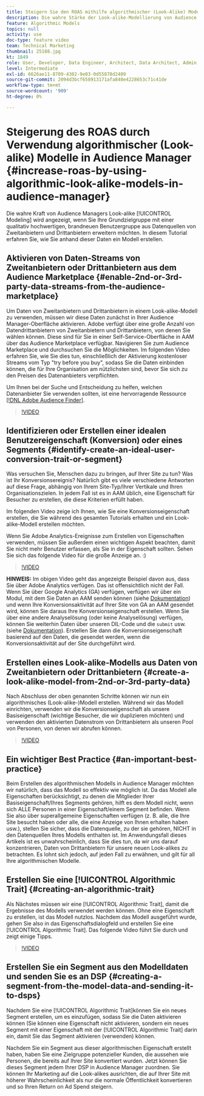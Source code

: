 ```yaml
---
title: Steigern Sie den ROAS mithilfe algorithmischer (Look-Alike) Modelle.
description: Die wahre Stärke der Look-alike-Modellierung von Audience Manager liegt darin, dass Sie versuchen, Ihre Grundzielgruppe gegenüber einer qualitativ hochwertigen, brandneuen Benutzergruppe aus 2nd- und Drittanbieter-Datenquellen zu erweitern. In diesem Tutorial erfahren Sie, wie Sie anhand dieser Daten ein Modell erstellen.
feature: Algorithmic Models
topics: null
activity: use
doc-type: feature video
team: Technical Marketing
thumbnail: 25188.jpg
kt: 1849
role: User, Developer, Data Engineer, Architect, Data Architect, Admin, Leader
level: Intermediate
exl-id: 6626ae11-8709-4302-9e03-0d55878d2409
source-git-commit: 2094d3bcf658913171afa848e4228653c71c41de
workflow-type: tm+mt
source-wordcount: '909'
ht-degree: 0%

---
```


# Steigerung des ROAS durch Verwendung algorithmischer (Look-alike) Modelle in Audience Manager {#increase-roas-by-using-algorithmic-look-alike-models-in-audience-manager}

Die wahre Kraft von Audience Managers Look-alike [!UICONTROL Modeling] wird angezeigt, wenn Sie Ihre Grundzielgruppe mit einer qualitativ hochwertigen, brandneuen Benutzergruppe aus Datenquellen von Zweitanbietern und Drittanbietern erweitern möchten. In diesem Tutorial erfahren Sie, wie Sie anhand dieser Daten ein Modell erstellen.

## Aktivieren von Daten-Streams von Zweitanbietern oder Drittanbietern aus dem Audience Marketplace {#enable-2nd-or-3rd-party-data-streams-from-the-audience-marketplace}

Um Daten von Zweitanbietern und Drittanbietern in einem Look-alike-Modell zu verwenden, müssen wir diese Daten zunächst in Ihrer Audience Manager-Oberfläche aktivieren. Adobe verfügt über eine große Anzahl von Datendrittanbietern von Zweitanbietern und Drittanbietern, von denen Sie wählen können. Diese sind für Sie in einer Self-Service-Oberfläche in AAM über das Audience Marketplace verfügbar. Navigieren Sie zum Audience Marketplace und durchsuchen Sie die Möglichkeiten. Im folgenden Video erfahren Sie, wie Sie dies tun, einschließlich der Aktivierung kostenloser Streams vom Typ &quot;try before you buy&quot;, sodass Sie die Daten einbinden können, die für Ihre Organisation am nützlichsten sind, bevor Sie sich zu den Preisen des Datenanbieters verpflichten.

Um Ihnen bei der Suche und Entscheidung zu helfen, welchen Datenanbieter Sie verwenden sollten, ist eine hervorragende Ressource [[!DNL Adobe Audience Finder]](https://www.adobe-audience-finder.com/).

>[!VIDEO](https://video.tv.adobe.com/v/25188/?quality=12)

## Identifizieren oder Erstellen einer idealen Benutzereigenschaft (Konversion) oder eines Segments {#identify-create-an-ideal-user-conversion-trait-or-segment}

Was versuchen Sie, Menschen dazu zu bringen, auf Ihrer Site zu tun? Was ist Ihr Konversionsereignis? Natürlich gibt es viele verschiedene Antworten auf diese Frage, abhängig von Ihrem Site-Typ/Ihrer Vertikale und Ihren Organisationszielen. In jedem Fall ist es in AAM üblich, eine Eigenschaft für Besucher zu erstellen, die diese Kriterien erfüllt haben.

Im folgenden Video zeige ich Ihnen, wie Sie eine Konversionseigenschaft erstellen, die Sie während des gesamten Tutorials erhalten und ein Look-alike-Modell erstellen möchten.

Wenn Sie Adobe Analytics-Ereignisse zum Erstellen von Eigenschaften verwenden, müssen Sie außerdem einen wichtigen Aspekt beachten, damit Sie nicht mehr Benutzer erfassen, als Sie in der Eigenschaft sollten. Sehen Sie sich das folgende Video für die große Anzeige an. :)

>[!VIDEO](https://video.tv.adobe.com/v/23431/?quality=12)

**HINWEIS:** Im obigen Video geht das angezeigte Beispiel davon aus, dass Sie über Adobe Analytics verfügen. Das ist offensichtlich nicht der Fall. Wenn Sie über Google Analytics (GA) verfügen, verfügen wir über ein Modul, mit dem Sie Daten an AAM senden können (siehe [Dokumentation](https://experienceleague.adobe.com/docs/audience-manager/user-guide/dil-api/dil-modules.html)) und wenn Ihre Konversionsaktivität auf Ihrer Site von GA an AAM gesendet wird, können Sie daraus Ihre Konversionseigenschaft erstellen. Wenn Sie über eine andere Analyselösung (oder keine Analyselösung) verfügen, können Sie weiterhin Daten über unseren DIL-Code und die `submit` usw. (siehe [Dokumentation](https://experienceleague.adobe.com/docs/audience-manager/user-guide/dil-api/dil-overview.html)). Erstellen Sie dann die Konversionseigenschaft basierend auf den Daten, die gesendet werden, wenn die Konversionsaktivität auf der Site durchgeführt wird.

## Erstellen eines Look-alike-Modells aus Daten von Zweitanbietern oder Drittanbietern {#create-a-look-alike-model-from-2nd-or-3rd-party-data}

Nach Abschluss der oben genannten Schritte können wir nun ein algorithmisches (Look-alike-)Modell erstellen. Während wir das Modell einrichten, verwenden wir die Konversionseigenschaft als unsere Basiseigenschaft (wichtige Besucher, die wir duplizieren möchten) und verwenden den aktivierten Datenstrom von Drittanbietern als unseren Pool von Personen, von denen wir abrufen können.

>[!VIDEO](https://video.tv.adobe.com/v/25190/?quality-12)

## Ein wichtiger Best Practice {#an-important-best-practice}

Beim Erstellen des algorithmischen Modells in Audience Manager möchten wir natürlich, dass das Modell so effektiv wie möglich ist. Da das Modell alle Eigenschaften berücksichtigt, zu denen die Mitglieder Ihrer Basiseigenschaft/Ihres Segments gehören, hilft es dem Modell nicht, wenn sich ALLE Personen in einer Eigenschaft/einem Segment befinden. Wenn Sie also über superallgemeine Eigenschaften verfügen (z. B. alle, die Ihre Site besucht haben oder alle, die eine Anzeige von Ihnen erhalten haben usw.), stellen Sie sicher, dass die Datenquelle, zu der sie gehören, NICHT in den Datenquellen Ihres Modells enthalten ist. Im Anwendungsfall dieses Artikels ist es unwahrscheinlich, dass Sie dies tun, da wir uns darauf konzentrieren, Daten von Drittanbietern für unsere neuen Look-alikes zu betrachten. Es lohnt sich jedoch, auf jeden Fall zu erwähnen, und gilt für all Ihre algorithmischen Modelle.

## Erstellen Sie eine [!UICONTROL Algorithmic Trait] {#creating-an-algorithmic-trait}

Als Nächstes müssen wir eine  [!UICONTROL Algorithmic Trait], damit die Ergebnisse des Modells verwendet werden können. Ohne eine Eigenschaft zu erstellen, ist das Modell nutzlos. Nachdem das Modell ausgeführt wurde, gehen Sie also in das Eigenschaftsdialogfeld und erstellen Sie eine [!UICONTROL Algorithmic Trait]. Das folgende Video führt Sie durch und zeigt einige Tipps.

>[!VIDEO](https://video.tv.adobe.com/v/25191/?quality=12)

## Erstellen Sie ein Segment aus den Modelldaten und senden Sie es an DSP {#creating-a-segment-from-the-model-data-and-sending-it-to-dsps}

Nachdem Sie eine [!UICONTROL Algorithmic Trait]können Sie ein neues Segment erstellen, um es einzufügen, sodass Sie die Daten aktivieren können (Sie können eine Eigenschaft nicht aktivieren, sondern ein neues Segment mit einer Eigenschaft mit der [!UICONTROL Algorithmic Trait] darin ein, damit Sie das Segment aktivieren (verwenden) können.

Nachdem Sie ein Segment aus dieser algorithmischen Eigenschaft erstellt haben, haben Sie eine Zielgruppe potenzieller Kunden, die aussehen wie Personen, die bereits auf Ihrer Site konvertiert wurden. Jetzt können Sie dieses Segment jedem Ihrer DSP in Audience Manager zuordnen. Sie können Ihr Marketing auf die Look-alikes ausrichten, die auf Ihrer Site mit höherer Wahrscheinlichkeit als nur die normale Öffentlichkeit konvertieren und so Ihren Return on Ad Spend steigern.
